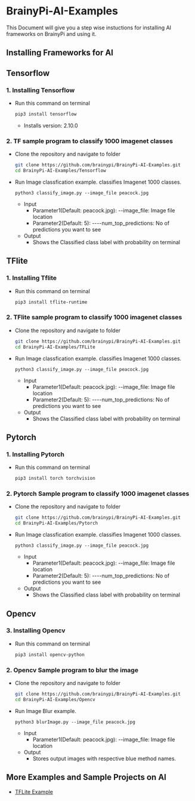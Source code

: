 # BrainyPi-AI-Examples
This Document will give you a step wise instuctions for installing AI frameworks on BrainyPi and using it.

## Installing Frameworks for AI 
## Tensorflow
### 1. Installing Tensorflow
- Run this command on terminal
  ```sh
  pip3 install tensorflow
  ```
  - Installs version: 2.10.0
### 2. TF sample program to classify 1000 imagenet classes
- Clone the repository and navigate to folder
  ```sh
  git clone https://github.com/brainypi/BrainyPi-AI-Examples.git
  cd BrainyPi-AI-Examples/Tensorflow
  ```
- Run Image classfication example. classifies Imagenet 1000 classes.
  ```
  python3 classify_image.py --image_file peacock.jpg
  ```
  - Input
    - Parameter1(Default: peacock.jpg): --image_file: Image file location
    - Parameter2(Default: 5): ----num_top_predictions: No of predictions you want to see
  - Output
    - Shows the Classified class label with probability on terminal
   
## TFlite
### 1. Installing Tflite 

- Run this command on terminal
  ```sh
  pip3 install tflite-runtime
  ```
### 2. TFlite sample program to classify 1000 imagenet classes
- Clone the repository and navigate to folder
  ```sh
  git clone https://github.com/brainypi/BrainyPi-AI-Examples.git
  cd BrainyPi-AI-Examples/TFLite
  ```
- Run Image classfication example. classifies Imagenet 1000 classes.
  ```
  python3 classify_image.py --image_file peacock.jpg
  ```
  - Input
    - Parameter1(Default: peacock.jpg): --image_file: Image file location
    - Parameter2(Default: 5): ----num_top_predictions: No of predictions you want to see
  - Output
    - Shows the Classified class label with probability on terminal

## Pytorch
### 1. Installing Pytorch
- Run this command on terminal
  ```sh
  pip3 install torch torchvision
  ```
### 2. Pytorch Sample program to classify 1000 imagenet classes
- Clone the repository and navigate to folder
  ```sh
  git clone https://github.com/brainypi/BrainyPi-AI-Examples.git
  cd BrainyPi-AI-Examples/Pytorch
  ```
- Run Image classfication example. classifies Imagenet 1000 classes.
  ```
  python3 classify_image.py --image_file peacock.jpg
  ```
  - Input
    - Parameter1(Default: peacock.jpg): --image_file: Image file location
    - Parameter2(Default: 5): ----num_top_predictions: No of predictions you want to see
  - Output
    - Shows the Classified class label with probability on terminal
    
## Opencv
### 3. Installing Opencv
- Run this command on terminal
  ```sh
  pip3 install opencv-python
  ```
 
### 2. Opencv Sample program to blur the image
- Clone the repository and navigate to folder
  ```sh
  git clone https://github.com/brainypi/BrainyPi-AI-Examples.git
  cd BrainyPi-AI-Examples/Opencv
  ```
- Run Image Blur example.
  ```
  python3 blurImage.py --image_file peacock.jpg
  ```
  - Input
    - Parameter1(Default: peacock.jpg): --image_file: Image file location
  - Output
    - Stores output images with respective blue method names.
    
## More Examples and Sample Projects on AI 
   - [TFLite Example](https://github.com/brainypi/BrainyPi-AI-Examples/tree/main/TFLite)
